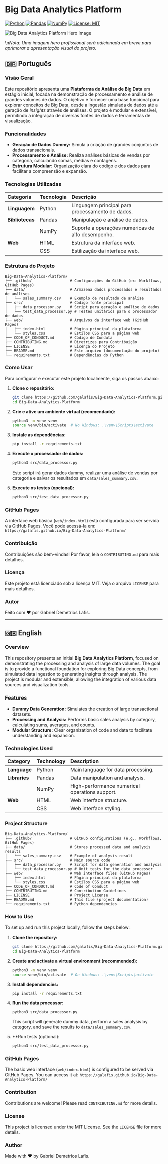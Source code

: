 # Big Data Analytics Platform

[![Python](https://img.shields.io/badge/Python-3.x-blue.svg)](https://www.python.org/)
[![Pandas](https://img.shields.io/badge/Pandas-orange.svg)](https://pandas.pydata.org/)
[![NumPy](https://img.shields.io/badge/NumPy-blue.svg)](https://numpy.org/)
[![License: MIT](https://img.shields.io/badge/License-MIT-yellow.svg)](https://opensource.org/licenses/MIT)

![Big Data Analytics Platform Hero Image](https://via.placeholder.com/1200x400.png?text=Big+Data+Analytics+Platform+-+Professional+Hero+Image+Placeholder)

\n*Nota: Uma imagem hero profissional será adicionada em breve para aprimorar a apresentação visual do projeto.*

## 🇧🇷 Português

### Visão Geral

Este repositório apresenta uma **Plataforma de Análise de Big Data** em estágio inicial, focada na demonstração de processamento e análise de grandes volumes de dados. O objetivo é fornecer uma base funcional para explorar conceitos de Big Data, desde a ingestão simulada de dados até a geração de *insights* através de análises. O projeto é modular e extensível, permitindo a integração de diversas fontes de dados e ferramentas de visualização.

### Funcionalidades

-   **Geração de Dados Dummy:** Simula a criação de grandes conjuntos de dados transacionais.
-   **Processamento e Análise:** Realiza análises básicas de vendas por categoria, calculando somas, médias e contagens.
-   **Estrutura Modular:** Organização clara do código e dos dados para facilitar a compreensão e expansão.

### Tecnologias Utilizadas

| Categoria    | Tecnologia | Descrição                                    |
| :----------- | :--------- | :------------------------------------------- |
| **Linguagem**| Python     | Linguagem principal para processamento de dados. |
| **Bibliotecas**| Pandas     | Manipulação e análise de dados.              |
|              | NumPy      | Suporte a operações numéricas de alto desempenho. |
| **Web**      | HTML       | Estrutura da interface web.                  |
|              | CSS        | Estilização da interface web.                |

### Estrutura do Projeto

```
Big-Data-Analytics-Platform/
├── .github/                 # Configurações do GitHub (ex: Workflows, GitHub Pages)
├── data/                    # Armazena dados processados e resultados de análises
│   └── sales_summary.csv    # Exemplo de resultado de análise
├── src/                     # Código fonte principal
│   ├── data_processor.py    # Script para geração e análise de dados
│   └── test_data_processor.py # Testes unitários para o processador de dados
├── web/                     # Arquivos da interface web (GitHub Pages)
│   ├── index.html           # Página principal da plataforma
│   └── styles.css           # Estilos CSS para a página web
├── CODE_OF_CONDUCT.md       # Código de Conduta
├── CONTRIBUTING.md          # Diretrizes para Contribuição
├── LICENSE                  # Licença do Projeto
├── README.md                # Este arquivo (documentação do projeto)
└── requirements.txt         # Dependências do Python
```

### Como Usar

Para configurar e executar este projeto localmente, siga os passos abaixo:

1.  **Clone o repositório:**

    ```bash
    git clone https://github.com/galafis/Big-Data-Analytics-Platform.git
    cd Big-Data-Analytics-Platform
    ```

2.  **Crie e ative um ambiente virtual (recomendado):**

    ```bash
    python3 -m venv venv
    source venv/bin/activate  # No Windows: .\venv\Scripts\activate
    ```

3.  **Instale as dependências:**

    ```bash
    pip install -r requirements.txt
    ```

4.  **Execute o processador de dados:**

    ```bash
    python3 src/data_processor.py
    ```

    Este script irá gerar dados dummy, realizar uma análise de vendas por categoria e salvar os resultados em `data/sales_summary.csv`.

5.  **Execute os testes (opcional):**

    ```bash
    python3 src/test_data_processor.py
    ```

### GitHub Pages

A interface web básica (`web/index.html`) está configurada para ser servida via GitHub Pages. Você pode acessá-la em: `https://galafis.github.io/Big-Data-Analytics-Platform/`

### Contribuição

Contribuições são bem-vindas! Por favor, leia o `CONTRIBUTING.md` para mais detalhes.

### Licença

Este projeto está licenciado sob a licença MIT. Veja o arquivo `LICENSE` para mais detalhes.

### Autor

Feito com ❤️ por Gabriel Demetrios Lafis.

---

## 🇬🇧 English

### Overview

This repository presents an initial **Big Data Analytics Platform**, focused on demonstrating the processing and analysis of large data volumes. The goal is to provide a functional foundation for exploring Big Data concepts, from simulated data ingestion to generating insights through analysis. The project is modular and extensible, allowing the integration of various data sources and visualization tools.

### Features

-   **Dummy Data Generation:** Simulates the creation of large transactional datasets.
-   **Processing and Analysis:** Performs basic sales analysis by category, calculating sums, averages, and counts.
-   **Modular Structure:** Clear organization of code and data to facilitate understanding and expansion.

### Technologies Used

| Category    | Technology | Description                                    |
| :----------- | :--------- | :------------------------------------------- |
| **Language** | Python     | Main language for data processing.           |
| **Libraries**| Pandas     | Data manipulation and analysis.              |
|              | NumPy      | High-performance numerical operations support. |
| **Web**      | HTML       | Web interface structure.                     |
|              | CSS        | Web interface styling.                       |

### Project Structure

```
Big-Data-Analytics-Platform/
├── .github/                 # GitHub configurations (e.g., Workflows, GitHub Pages)
├── data/                    # Stores processed data and analysis results
│   └── sales_summary.csv    # Example of analysis result
├── src/                     # Main source code
│   ├── data_processor.py    # Script for data generation and analysis
│   └── test_data_processor.py # Unit tests for the data processor
├── web/                     # Web interface files (GitHub Pages)
│   ├── index.html           # Página principal da plataforma
│   └── styles.css           # Estilos CSS para a página web
├── CODE_OF_CONDUCT.md       # Code of Conduct
├── CONTRIBUTING.md          # Contribution Guidelines
├── LICENSE                  # Project License
├── README.md                # This file (project documentation)
└── requirements.txt         # Python dependencies
```

### How to Use

To set up and run this project locally, follow the steps below:

1.  **Clone the repository:**

    ```bash
    git clone https://github.com/galafis/Big-Data-Analytics-Platform.git
    cd Big-Data-Analytics-Platform
    ```

2.  **Create and activate a virtual environment (recommended):**

    ```bash
    python3 -m venv venv
    source venv/bin/activate  # On Windows: .\venv\Scripts\activate
    ```

3.  **Install dependencies:**

    ```bash
    pip install -r requirements.txt
    ```

4.  **Run the data processor:**

    ```bash
    python3 src/data_processor.py
    ```

    This script will generate dummy data, perform a sales analysis by category, and save the results to `data/sales_summary.csv`.

5.  **Run tests (optional):

    ```bash
    python3 src/test_data_processor.py
    ```

### GitHub Pages

The basic web interface (`web/index.html`) is configured to be served via GitHub Pages. You can access it at: `https://galafis.github.io/Big-Data-Analytics-Platform/`

### Contribution

Contributions are welcome! Please read `CONTRIBUTING.md` for more details.

### License

This project is licensed under the MIT License. See the `LICENSE` file for more details.

### Author

Made with ❤️ by Gabriel Demetrios Lafis.

